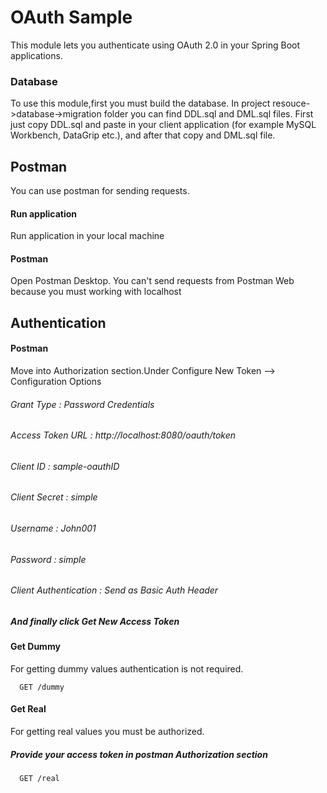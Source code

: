 # OAuth Sample
This module lets you authenticate using OAuth 2.0 in your Spring Boot applications.

### Database
To use this module,first you must build the database․
In project resouce->database->migration folder you can find DDL.sql and DML.sql files.
First just copy DDL.sql and paste in your client application (for example MySQL Workbench, DataGrip etc.),
and after that copy and DML.sql file.

## Postman
You can use postman for sending requests.

#### Run application
Run application in your local machine
#### Postman
Open Postman Desktop.
You can't send requests from Postman Web because you must working with localhost
## Authentication

#### Postman
Move into Authorization section.Under Configure New Token --> Configuration Options
###### Grant Type : Password Credentials
###### Access Token URL : http://localhost:8080/oauth/token
###### Client ID : sample-oauthID
###### Client Secret : simple
###### Username : John001
###### Password : simple
###### Client Authentication : Send as Basic Auth Header
##### And finally click Get New Access Token


#### Get Dummy
For getting dummy values authentication is not required.
```http
  GET /dummy
```

#### Get Real
For getting real values you must be authorized.
##### Provide your access token in postman Authorization section
```http
  GET /real
```
